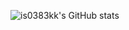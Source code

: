 ![is0383kk's GitHub stats](https://github-readme-stats.vercel.app/api?username=is0383kk&theme=dark)
